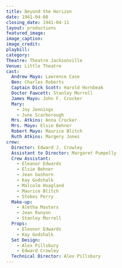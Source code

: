 ```yaml
---
title: Beyond the Horizon
date: 1941-04-08
closing_date: 1941-04-11
layout: productions
featured_image: 
image_caption:
image_credit:
playbill: 
category: 
Theatre: Theatre Jacksonville
Venue: Little Theatre
cast:
  Andrew Mayo: Lawrence Case
  Ben: Charles Roberts
  Captain Dick Scott: Harold Hornbeak
  Doctor Fawcett: Stanley Morrell
  James Mayo: John F. Crocker
  Mary: 
    - Joy Jennings
    - June Scarborough
  Mrs. Atkins: Anna Crocker
  Mrs. Mayo: Elsie Behner
  Robert Mayo: Maurice Blitch
  Ruth Atkins: Margery Jones
crew:
  Director: Edward J. Crowley
  Assistant to Director: Margaret Pumpelly
  Crew Assistant: 
    - Eleanor Edwards
    - Elsie Behner
    - Jean Goshorn
    - Kay Godshalk
    - Malcolm Hoagland
    - Maurice Blitch
    - Stokes Perry
  Make-up: 
    - Aletha Masters
    - Jean Runyon
    - Stanley Morrell
  Props: 
    - Eleonor Edwards
    - Kay Godshalk
  Set Design: 
    - Alex Pillsbury
    - Edward Crowley
  Technical Director: Alex Pillsbury
---
```

